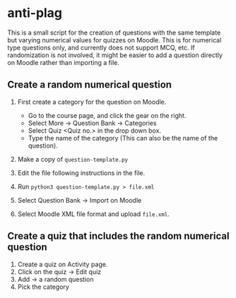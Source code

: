 # anti-plag

This is a small script for the creation of questions with the same template but varying numerical values for quizzes on Moodle. This is for numerical type questions only, and currently does not support MCQ, etc. If randomization is not involved, it might be easier to add a question directly on Moodle rather than importing a file.  

## Create a random numerical question
1. First create a category for the question on Moodle. 
    - Go to the course page, and click the gear on the right.
    - Select More -> Question Bank -> Categories
    - Select Quiz \<Quiz no.\> in the drop down box.
    - Type the name of the category (This can also be the name of the question).

2. Make a copy of `question-template.py`
3. Edit the file following instructions in the file.
4. Run `python3 question-template.py > file.xml`
5. Select Question Bank -> Import on Moodle
6. Select Moodle XML file format and upload `file.xml`. 

## Create a quiz that includes the random numerical question
1. Create a quiz on Activity page.
2. Click on the quiz -> Edit quiz
3. Add -> a random question
4. Pick the category


